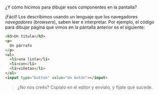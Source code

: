 ¿Y cómo hicimos para dibujar esos componentes en la pantalla?

¡Fácil! Los describimos usando un lenguaje que los navegadores *navegadores* (_browsers_), saben leer e interpretar. Por ejemplo, el código para dibujar página que vimos en la pántalla anterior es el siguiente: 

```html
<h3>Un título</h3>
<p>
  Un párrafo
</p>
<ul>  
  <li>una lista</li>
  <li>con</li>
  <li>viñetas</li>
</ul>
<input type="button" value="Un botón"></input>
```

> ¿No nos creés? Copialo en el editor y envialo, y fijate qué sucede. 